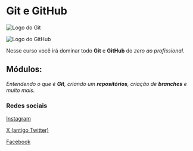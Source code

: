 # Git e GitHub

![Logo do Git](https://cdn.iconscout.com/icon/free/png-256/free-git-225996.png)

![Logo do GitHub](https://static-00.iconduck.com/assets.00/github-emoji-512x506-u3px3qmr.png)

Nesse curso você irá dominar todo **Git** e **GitHub** do _zero ao profissional_.

## Módulos:

_Entendendo o que é **Git**, criando um **repositórios**, criação de **branches** e muito mais._


### Redes sociais

[Instagram](https://www.instagram.com/fernandosantos20200/)

[X (antigo Twitter)](https://twitter.com/fernand33138152)

[Facebook](https://www.facebook.com/profile.php?id=100017791291888)